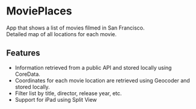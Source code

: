 # MoviePlaces

App that shows a list of movies filmed in San Francisco.  
Detailed map of all locations for each movie.

## Features
* Information retrieved from a public API and stored locally using CoreData.
* Coordinates for each movie location are retrieved using Geocoder and stored locally.
* Filter list by title, director, release year, etc.
* Support for iPad using Split View

